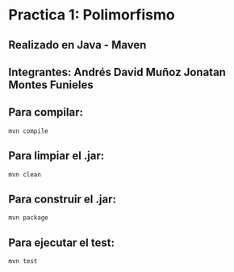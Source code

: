# Practica 1: Polimorfismo 
## Realizado en Java - Maven
## Integrantes: Andrés David Muñoz Jonatan Montes Funieles

## Para compilar: 
```
mvn compile
```
## Para limpiar el .jar:
```
mvn clean
```
## Para construir el .jar: 
```
mvn package 
```
## Para ejecutar el test: 
```
mvn test
```
